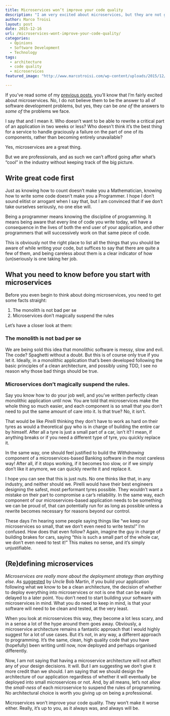 ```yaml
---
title: Microservices won’t improve your code quality
description: "I am very excited about microservices, but they are not going to make my code quality better. That will always be up to the programmer."
author: Marco Troisi
layout: post
date: 2015-12-16
url: /microservices-wont-improve-your-code-quality/
categories:
  - Opinions
  - Software Development
  - Technology
tags:
  - architecture
  - code quality
  - microservices
featured_image: "http://www.marcotroisi.com/wp-content/uploads/2015/12/microservices-wont-improve-code-quality-small.jpg"

---
```

If you&#8217;ve read some of my [previous posts][1], you&#8217;ll know that I&#8217;m fairly excited about microservices. No, I do not believe them to be the answer to all of software development problems, but yes, they can be _one of_ the answers to _some of_ the problems we face.

I say that and I mean it. Who doesn&#8217;t want to be able to rewrite a critical part of an application in two weeks or less? Who doesn&#8217;t think it&#8217;s the best thing for a service to handle graciously a failure on the part of one of its components, rather than becoming entirely unavailable?

Yes, microservices are a great thing.

But we are professionals, and as such we can&#8217;t afford going after what&#8217;s &#8220;cool&#8221; in the industry without keeping track of the big picture.

## Write great code first

Just as knowing how to count doesn&#8217;t make you a Mathematician, knowing how to write some code doesn&#8217;t make you a Programmer. I hope I don&#8217;t sound elitist or arrogant when I say that, but I am convinced that if we don&#8217;t take ourselves seriously, no one else will.

Being a programmer means knowing the discipline of programming. It means being aware that every line of code you write today, will have a consequence in the lives of both the end user of your application, and other programmers that will successively work on that same piece of code.

This is obviously not the right place to list all the things that you should be aware of while writing your code, but suffices to say that there are quite a few of them, and being careless about them is a clear indicator of how (un)seriously is one taking her job.

## What you need to know before you start with microservices

Before you even begin to think about doing microservices, you need to get some facts straight:

  1. The monolith is not bad per se
  2. Microservices don&#8217;t magically suspend the rules

Let&#8217;s have a closer look at them:

### The monolith is not bad per se

We are being sold this idea that monolithic software is messy, slow and evil. The code? Spaghetti without a doubt. But this is of course only true if you let it. Ideally, in a monolithic application that&#8217;s been developed following the basic principles of a clean architecture, and possibly using TDD, I see no reason why those bad things should be true.

### Microservices don&#8217;t magically suspend the rules.

Say you know how to do your job well, and you&#8217;ve written perfectly clean monolithic application until now. You are told that microservices make the whole thing so much easier, and each component is so small that you don&#8217;t need to put the same amount of care into it. Is that true? No, it isn&#8217;t.

That would be like _Pirelli_ thinking they don&#8217;t have to work as hard on their tyres as would a theoretical guy who is in charge of building the entire car by himself. After all a tyre is just a small part of a car, isn&#8217;t it? I mean, if anything breaks or if you need a different type of tyre, you quickly replace it.

In the same way, one should feel justified to build the _Withdrawing_ component of a microservices-based Banking software in the most careless way! After all, if it stops working, if it becomes too slow, or if we simply don&#8217;t like it anymore, we can quickly rewrite it and replace it.

I hope you can see that this is just nuts. No one thinks like that, in any industry, and neither should we. Pirelli would have their best engineers designing the safest, most performant tyres possible. They wouldn&#8217;t want a mistake on their part to compromise a car&#8217;s reliability. In the same way, each component of our microservices-based application needs to be something we can be proud of, that can potentially run for as long as possible unless a rewrite becomes necessary for reasons beyond our control.

These days I&#8217;m hearing some people saying things like &#8220;we keep our microservices so small, that we don&#8217;t even need to write tests!&#8221; I&#8217;m confused. How does that even follow? Again, imagine the guy in charge of building brakes for cars, saying &#8220;this is such a small part of the whole car, we don&#8217;t even need to test it!&#8221; This makes no sense, and it&#8217;s simply unjustifiable.

## (Re)defining microservices

_Microservices are really more about the deployment strategy than anything else_. As [suggested][2] by _Uncle_ Bob Martin, if you build your application following what we know to be a clean architecture, the decision of whether to deploy everything into microservices or not is one that can be easily delayed to a later point. You don&#8217;t need to start building your software with microservices in mind. What you do need to keep in mind, is that your software will need to be clean and tested, at the very least.

When you look at microservices this way, they become a lot less scary, and in a sense a lot of the hype around them goes away. Obviously, a microservice architecture remains a fantastic approach that I would highly suggest for a lot of use cases. But it&#8217;s not, in any way, a different approach to programming. It&#8217;s the same, clean, high quality code that you have (hopefully) been writing until now, now deployed and perhaps organised differently.

Now, I am not saying that having a microservice architecture will not affect any of your design decisions. It will. But I am suggesting we don&#8217;t give it more credit than we should. I am saying that we should design the architecture of our application regardless of whether it will eventually be deployed into small microservices or not. And, by all means, let&#8217;s not allow the _small-ness_ of each microservice to suspend the rules of programming. No architectural choice is worth you giving up on being a professional.

Microservices won&#8217;t improve your code quality. They won&#8217;t make it worse either. Really, it&#8217;s up to you, as it always was, and always will be.

 [1]: http://www.marcotroisi.com/tag/microservices/
 [2]: http://blog.cleancoder.com/uncle-bob/2014/10/01/CleanMicroserviceArchitecture.html
